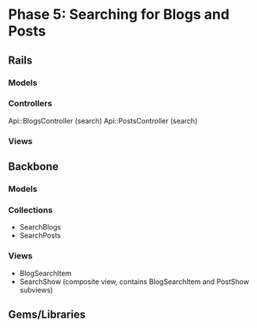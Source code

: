 # Phase 5: Searching for Blogs and Posts

## Rails
### Models

### Controllers
Api::BlogsController (search)
Api::PostsController (search)

### Views

## Backbone
### Models

### Collections
* SearchBlogs
* SearchPosts

### Views
* BlogSearchItem
* SearchShow (composite view, contains BlogSearchItem and PostShow subviews)

## Gems/Libraries
